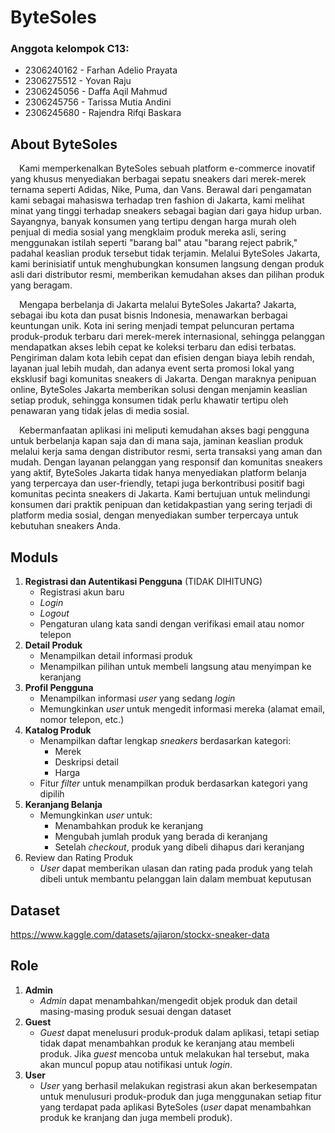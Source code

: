 # ByteSoles
### Anggota kelompok C13:
* 2306240162 - Farhan Adelio Prayata
* 2306275512 - Yovan Raju
* 2306245056 - Daffa Aqil Mahmud
* 2306245756 - Tarissa Mutia Andini
* 2306245680 - Rajendra Rifqi Baskara

## About ByteSoles
&emsp;Kami memperkenalkan ByteSoles sebuah platform e-commerce inovatif yang khusus menyediakan berbagai sepatu sneakers dari merek-merek ternama seperti Adidas, Nike, Puma, dan Vans. Berawal dari pengamatan kami sebagai mahasiswa terhadap tren fashion di Jakarta, kami melihat minat yang tinggi terhadap sneakers sebagai bagian dari gaya hidup urban. Sayangnya, banyak konsumen yang tertipu dengan harga murah oleh penjual di media sosial yang mengklaim produk mereka asli, sering menggunakan istilah seperti "barang bal" atau "barang reject pabrik," padahal keaslian produk tersebut tidak terjamin. Melalui ByteSoles Jakarta, kami berinisiatif untuk menghubungkan konsumen langsung dengan produk asli dari distributor resmi, memberikan kemudahan akses dan pilihan produk yang beragam.

&emsp;Mengapa berbelanja di Jakarta melalui ByteSoles Jakarta? Jakarta, sebagai ibu kota dan pusat bisnis Indonesia, menawarkan berbagai keuntungan unik. Kota ini sering menjadi tempat peluncuran pertama produk-produk terbaru dari merek-merek internasional, sehingga pelanggan mendapatkan akses lebih cepat ke koleksi terbaru dan edisi terbatas. Pengiriman dalam kota lebih cepat dan efisien dengan biaya lebih rendah, layanan jual lebih mudah, dan adanya event serta promosi lokal yang eksklusif bagi komunitas sneakers di Jakarta. Dengan maraknya penipuan online, ByteSoles Jakarta memberikan solusi dengan menjamin keaslian setiap produk, sehingga konsumen tidak perlu khawatir tertipu oleh penawaran yang tidak jelas di media sosial.

&emsp;Kebermanfaatan aplikasi ini meliputi kemudahan akses bagi pengguna untuk berbelanja kapan saja dan di mana saja, jaminan keaslian produk melalui kerja sama dengan distributor resmi, serta transaksi yang aman dan mudah. Dengan layanan pelanggan yang responsif dan komunitas sneakers yang aktif, ByteSoles Jakarta tidak hanya menyediakan platform belanja yang terpercaya dan user-friendly, tetapi juga berkontribusi positif bagi komunitas pecinta sneakers di Jakarta. Kami bertujuan untuk melindungi konsumen dari praktik penipuan dan ketidakpastian yang sering terjadi di platform media sosial, dengan menyediakan sumber terpercaya untuk kebutuhan sneakers Anda.

## Moduls
1. **Registrasi dan Autentikasi Pengguna**  (TIDAK DIHITUNG)
    * Registrasi akun baru
    * *Login*
    * *Logout*
    * Pengaturan ulang kata sandi dengan verifikasi email atau nomor telepon
2. **Detail Produk**  
    * Menampilkan detail informasi produk 
    * Menampilkan pilihan untuk membeli langsung atau menyimpan ke keranjang
3. **Profil Pengguna**  
    * Menampilkan informasi *user* yang sedang *login*
    * Memungkinkan *user* untuk mengedit informasi mereka (alamat email, nomor telepon, etc.)
4. **Katalog Produk**  
    * Menampilkan daftar lengkap *sneakers* berdasarkan kategori:
        * Merek
        * Deskripsi detail
        * Harga
    * Fitur *filter* untuk menampilkan produk berdasarkan kategori yang dipilih
5. **Keranjang Belanja**  
    * Memungkinkan *user* untuk:
        * Menambahkan produk ke keranjang
        * Mengubah jumlah produk yang berada di keranjang
        * Setelah *checkout*, produk yang dibeli dihapus dari keranjang
6. Review dan Rating Produk
    * *User* dapat memberikan ulasan dan rating pada produk yang telah dibeli untuk membantu pelanggan lain dalam membuat keputusan

## Dataset
https://www.kaggle.com/datasets/ajiaron/stockx-sneaker-data

## Role
1. **Admin**
    * *Admin* dapat menambahkan/mengedit objek produk dan detail masing-masing produk sesuai dengan dataset
2. **Guest**
    * *Guest* dapat menelusuri produk-produk dalam aplikasi, tetapi setiap tidak dapat menambahkan produk ke keranjang atau membeli produk. Jika *guest* mencoba untuk melakukan hal tersebut, maka akan muncul popup atau notifikasi untuk *login*.
3. **User**
    * *User* yang berhasil melakukan registrasi akun akan berkesempatan untuk menulusuri produk-produk dan juga menggunakan setiap fitur yang terdapat pada aplikasi ByteSoles (*user* dapat menambahkan produk ke kranjang dan juga membeli produk).



